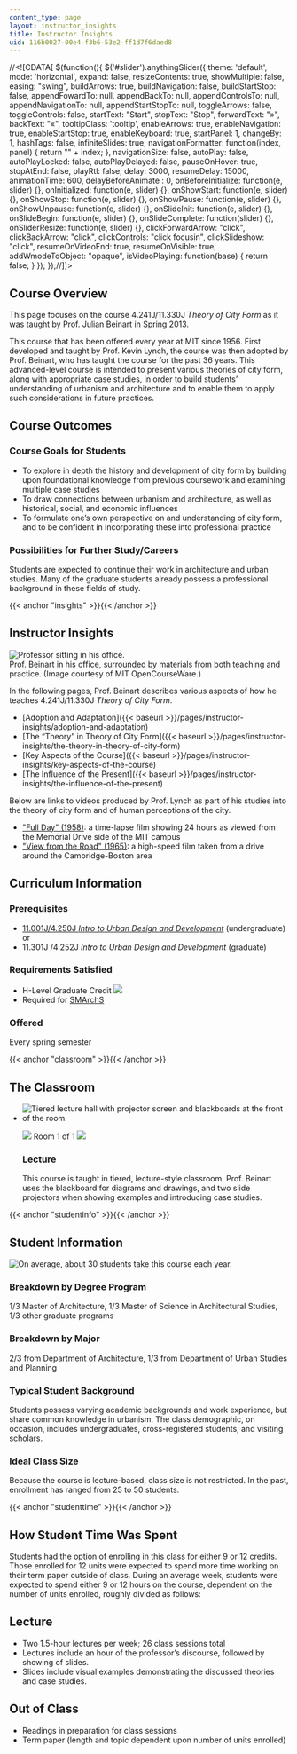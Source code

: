 ```yaml
---
content_type: page
layout: instructor_insights
title: Instructor Insights
uid: 116b0027-00e4-f3b6-53e2-ff1d7f6daed8
---
```


//<!\[CDATA\[ $(function(){ $('#slider').anythingSlider({ theme: 'default', mode: 'horizontal', expand: false, resizeContents: true, showMultiple: false, easing: "swing", buildArrows: true, buildNavigation: false, buildStartStop: false, appendFowardTo: null, appendBackTo: null, appendControlsTo: null, appendNavigationTo: null, appendStartStopTo: null, toggleArrows: false, toggleControls: false, startText: "Start", stopText: "Stop", forwardText: "&raquo;", backText: "&laquo;", tooltipClass: 'tooltip', enableArrows: true, enableNavigation: true, enableStartStop: true, enableKeyboard: true, startPanel: 1, changeBy: 1, hashTags: false, infiniteSlides: true, navigationFormatter: function(index, panel) { return "" + index; }, navigationSize: false, autoPlay: false, autoPlayLocked: false, autoPlayDelayed: false, pauseOnHover: true, stopAtEnd: false, playRtl: false, delay: 3000, resumeDelay: 15000, animationTime: 600, delayBeforeAnimate : 0, onBeforeInitialize: function(e, slider) {}, onInitialized: function(e, slider) {}, onShowStart: function(e, slider) {}, onShowStop: function(e, slider) {}, onShowPause: function(e, slider) {}, onShowUnpause: function(e, slider) {}, onSlideInit: function(e, slider) {}, onSlideBegin: function(e, slider) {}, onSlideComplete: function(slider) {}, onSliderResize: function(e, slider) {}, clickForwardArrow: "click", clickBackArrow: "click", clickControls: "click focusin", clickSlideshow: "click", resumeOnVideoEnd: true, resumeOnVisible: true, addWmodeToObject: "opaque", isVideoPlaying: function(base) { return false; } }); });//\]\]>

Course Overview
---------------

This page focuses on the course 4.241J/11.330J _Theory of City Form_ as it was taught by Prof. Julian Beinart in Spring 2013.

This course that has been offered every year at MIT since 1956. First developed and taught by Prof. Kevin Lynch, the course was then adopted by Prof. Beinart, who has taught the course for the past 36 years. This advanced-level course is intended to present various theories of city form, along with appropriate case studies, in order to build students’ understanding of urbanism and architecture and to enable them to apply such considerations in future practices.

Course Outcomes
---------------

### Course Goals for Students

*   To explore in depth the history and development of city form by building upon foundational knowledge from previous coursework and examining multiple case studies
*   To draw connections between urbanism and architecture, as well as historical, social, and economic influences
*   To formulate one’s own perspective on and understanding of city form, and to be confident in incorporating these into professional practice

### Possibilities for Further Study/Careers

Students are expected to continue their work in architecture and urban studies. Many of the graduate students already possess a professional background in these fields of study.

{{< anchor "insights" >}}{{< /anchor >}}

Instructor Insights
-------------------

![Professor sitting in his office.](BASEURL_PLACEHOLDER/resources/4-241j-insights)  
Prof. Beinart in his office, surrounded by materials from both teaching and practice. (Image courtesy of MIT OpenCourseWare.)

In the following pages, Prof. Beinart describes various aspects of how he teaches 4.241J/11.330J _Theory of City Form_.

*   [Adoption and Adaptation]({{< baseurl >}}/pages/instructor-insights/adoption-and-adaptation)
*   [The “Theory” in Theory of City Form]({{< baseurl >}}/pages/instructor-insights/the-theory-in-theory-of-city-form)
*   [Key Aspects of the Course]({{< baseurl >}}/pages/instructor-insights/key-aspects-of-the-course)
*   [The Influence of the Present]({{< baseurl >}}/pages/instructor-insights/the-influence-of-the-present)

Below are links to videos produced by Prof. Lynch as part of his studies into the theory of city form and of human perceptions of the city.

*   ["Full Day" (1958)](http://teachingexcellence.mit.edu/from-the-vault/full-day-1958-kevin-lynch): a time-lapse film showing 24 hours as viewed from the Memorial Drive side of the MIT campus
*   ["View from the Road" (1965)](http://teachingexcellence.mit.edu/from-the-vault/view-from-the-road-series-1965-kevin-lynch): a high-speed film taken from a drive around the Cambridge-Boston area

Curriculum Information
----------------------

### Prerequisites

*   [11.001J/4.250J _Intro to Urban Design and Development_](/courses/11-001j-introduction-to-urban-design-and-development-spring-2006/) (undergraduate) or
*   11.301J /4.252J _Intro to Urban Design and Development_ (graduate)

### Requirements Satisfied

*   H-Level Graduate Credit ![](/images/educator/icon-question-hlevel.png)
*   Required for [SMArchS](http://architecture.mit.edu/computation/degree/smarchs)

### Offered

Every spring semester

{{< anchor "classroom" >}}{{< /anchor >}}

The Classroom
-------------

*   ![Tiered lecture hall with projector screen and blackboards at the front of the room.](BASEURL_PLACEHOLDER/resources/4-241j_classroom-1)
    
    ![](/images/educator/classroom_prev_dim.png) Room 1 of 1 ![](/images/educator/classroom_next_dim.png)
    
    ### Lecture
    
    This course is taught in tiered, lecture-style classroom. Prof. Beinart uses the blackboard for diagrams and drawings, and two slide projectors when showing examples and introducing case studies.
    

{{< anchor "studentinfo" >}}{{< /anchor >}}

Student Information
-------------------

![On average, about 30 students take this course each year.](BASEURL_PLACEHOLDER/resources/4-241j_stat-students)

### Breakdown by Degree Program

1/3 Master of Architecture, 1/3 Master of Science in Architectural Studies, 1/3 other graduate programs

### Breakdown by Major

2/3 from Department of Architecture, 1/3 from Department of Urban Studies and Planning

### Typical Student Background

Students possess varying academic backgrounds and work experience, but share common knowledge in urbanism. The class demographic, on occasion, includes undergraduates, cross-registered students, and visiting scholars.

### Ideal Class Size

Because the course is lecture-based, class size is not restricted. In the past, enrollment has ranged from 25 to 50 students.

{{< anchor "studenttime" >}}{{< /anchor >}}

How Student Time Was Spent
--------------------------

Students had the option of enrolling in this class for either 9 or 12 credits. Those enrolled for 12 units were expected to spend more time working on their term paper outside of class. During an average week, students were expected to spend either 9 or 12 hours on the course, dependent on the number of units enrolled, roughly divided as follows:

Lecture
-------

*   Two 1.5-hour lectures per week; 26 class sessions total
*   Lectures include an hour of the professor’s discourse, followed by showing of slides.
*   Slides include visual examples demonstrating the discussed theories and case studies.

Out of Class
------------

*   Readings in preparation for class sessions
*   Term paper (length and topic dependent upon number of units enrolled)